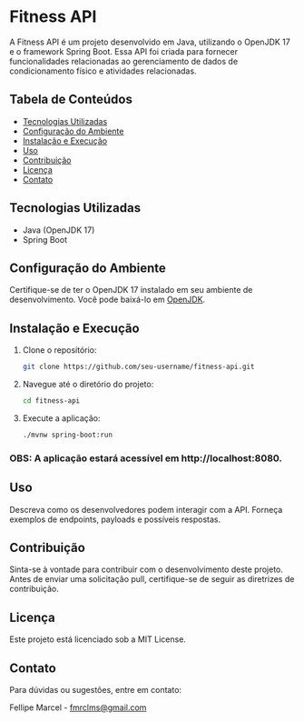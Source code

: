 # Fitness API

A Fitness API é um projeto desenvolvido em Java, utilizando o OpenJDK 17 e o framework Spring Boot. Essa API foi criada para fornecer funcionalidades relacionadas ao gerenciamento de dados de condicionamento físico e atividades relacionadas.

## Tabela de Conteúdos

- [Tecnologias Utilizadas](#tecnologias-utilizadas)
- [Configuração do Ambiente](#configuração-do-ambiente)
- [Instalação e Execução](#instalação-e-execução)
- [Uso](#uso)
- [Contribuição](#contribuição)
- [Licença](#licença)
- [Contato](#contato)

## Tecnologias Utilizadas

- Java (OpenJDK 17)
- Spring Boot

## Configuração do Ambiente

Certifique-se de ter o OpenJDK 17 instalado em seu ambiente de desenvolvimento. Você pode baixá-lo em [OpenJDK](https://openjdk.java.net/projects/jdk/17/).

## Instalação e Execução

1. Clone o repositório:

   ```bash
   git clone https://github.com/seu-username/fitness-api.git
   
2. Navegue até o diretório do projeto:

   ```bash
   cd fitness-api

3. Execute a aplicação:

   ```bash
   ./mvnw spring-boot:run

### OBS: A aplicação estará acessível em http://localhost:8080.

## Uso

Descreva como os desenvolvedores podem interagir com a API. Forneça exemplos de endpoints, payloads e possíveis respostas.

## Contribuição

Sinta-se à vontade para contribuir com o desenvolvimento deste projeto. Antes de enviar uma solicitação pull, certifique-se de seguir as diretrizes de contribuição.

## Licença

Este projeto está licenciado sob a MIT License.

## Contato

Para dúvidas ou sugestões, entre em contato:

Fellipe Marcel - fmrclms@gmail.com
